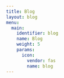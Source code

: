 ```yaml
---
title: Blog
layout: blog
menu:
  main:
    identifier: blog
    name: Blog
    weight: 5
    params:
      icon:
        vendor: fas
        name: blog
---
```

